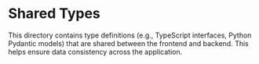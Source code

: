 # Shared Types

This directory contains type definitions (e.g., TypeScript interfaces, Python Pydantic models) that are shared between the frontend and backend. This helps ensure data consistency across the application.
